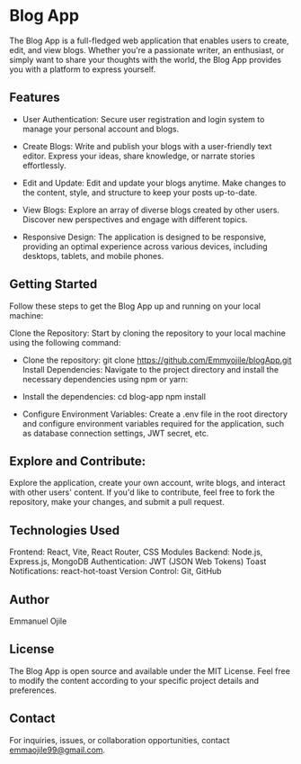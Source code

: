 # Blog App

The Blog App is a full-fledged web application that enables users to create, edit, and view blogs. Whether you're a passionate writer, an enthusiast, or simply want to share your thoughts with the world, the Blog App provides you with a platform to express yourself.

## Features
- User Authentication: Secure user registration and login system to manage your personal account and blogs.

- Create Blogs: Write and publish your blogs with a user-friendly text editor. Express your ideas, share knowledge, or narrate stories effortlessly.

- Edit and Update: Edit and update your blogs anytime. Make changes to the content, style, and structure to keep your posts up-to-date.

- View Blogs: Explore an array of diverse blogs created by other users. Discover new perspectives and engage with different topics.

- Responsive Design: The application is designed to be responsive, providing an optimal experience across various devices, including desktops, tablets, and mobile phones.

## Getting Started
Follow these steps to get the Blog App up and running on your local machine:

Clone the Repository: Start by cloning the repository to your local machine using the following command:

- Clone the repository:
git clone <https://github.com/Emmyojile/blogApp.git>
Install Dependencies: Navigate to the project directory and install the necessary dependencies using npm or yarn:

- Install the dependencies:
cd blog-app
npm install

- Configure Environment Variables: 
Create a .env file in the root directory and configure environment variables required for the application, such as database connection settings, JWT secret, etc.


## Explore and Contribute: 
Explore the application, create your own account, write blogs, and interact with other users' content. If you'd like to contribute, feel free to fork the repository, make your changes, and submit a pull request.

## Technologies Used
Frontend: React, Vite, React Router, CSS Modules
Backend: Node.js, Express.js, MongoDB
Authentication: JWT (JSON Web Tokens)
Toast Notifications: react-hot-toast
Version Control: Git, GitHub

## Author
Emmanuel Ojile

## License
The Blog App is open source and available under the MIT License.
Feel free to modify the content according to your specific project details and preferences.

## Contact
For inquiries, issues, or collaboration opportunities, contact emmaojile99@gmail.com.